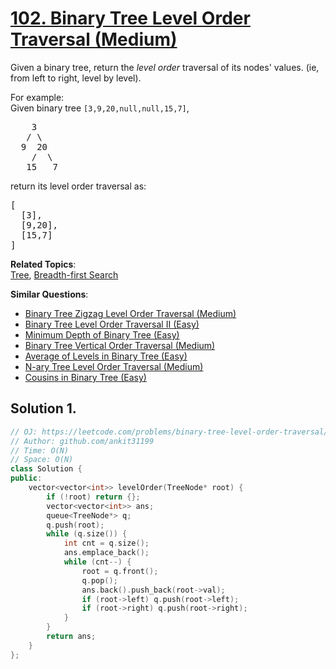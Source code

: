 # [102. Binary Tree Level Order Traversal (Medium)](https://leetcode.com/problems/binary-tree-level-order-traversal/)

<p>Given a binary tree, return the <i>level order</i> traversal of its nodes' values. (ie, from left to right, level by level).</p>

<p>
For example:<br>
Given binary tree <code>[3,9,20,null,null,15,7]</code>,<br>
</p><pre>    3
   / \
  9  20
    /  \
   15   7
</pre>
<p></p>
<p>
return its level order traversal as:<br>
</p><pre>[
  [3],
  [9,20],
  [15,7]
]
</pre>
<p></p>

**Related Topics**:  
[Tree](https://leetcode.com/tag/tree/), [Breadth-first Search](https://leetcode.com/tag/breadth-first-search/)

**Similar Questions**:
* [Binary Tree Zigzag Level Order Traversal (Medium)](https://leetcode.com/problems/binary-tree-zigzag-level-order-traversal/)
* [Binary Tree Level Order Traversal II (Easy)](https://leetcode.com/problems/binary-tree-level-order-traversal-ii/)
* [Minimum Depth of Binary Tree (Easy)](https://leetcode.com/problems/minimum-depth-of-binary-tree/)
* [Binary Tree Vertical Order Traversal (Medium)](https://leetcode.com/problems/binary-tree-vertical-order-traversal/)
* [Average of Levels in Binary Tree (Easy)](https://leetcode.com/problems/average-of-levels-in-binary-tree/)
* [N-ary Tree Level Order Traversal (Medium)](https://leetcode.com/problems/n-ary-tree-level-order-traversal/)
* [Cousins in Binary Tree (Easy)](https://leetcode.com/problems/cousins-in-binary-tree/)

## Solution 1.

```cpp
// OJ: https://leetcode.com/problems/binary-tree-level-order-traversal/
// Author: github.com/ankit31199
// Time: O(N)
// Space: O(N)
class Solution {
public:
    vector<vector<int>> levelOrder(TreeNode* root) {
        if (!root) return {};
        vector<vector<int>> ans;
        queue<TreeNode*> q;
        q.push(root);
        while (q.size()) {
            int cnt = q.size();
            ans.emplace_back();
            while (cnt--) {
                root = q.front();
                q.pop();
                ans.back().push_back(root->val);
                if (root->left) q.push(root->left);
                if (root->right) q.push(root->right);
            }
        }
        return ans;
    }
};
```
